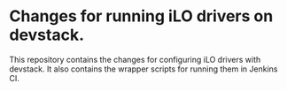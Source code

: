 # Changes for running iLO drivers on devstack.

This repository contains the changes for configuring iLO
drivers with devstack.  It also contains the wrapper scripts
for running them in Jenkins CI.
